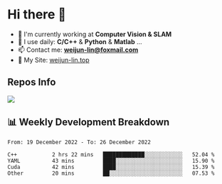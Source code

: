 # Hi there 👋

<!--
**Weijun-Lin/Weijun-Lin** is a ✨ _special_ ✨ repository because its `README.md` (this file) appears on your GitHub profile.

Here are some ideas to get you started:

- 🔭 I’m currently working on ...
- 🌱 I’m currently learning ...
- 👯 I’m looking to collaborate on ...
- 🤔 I’m looking for help with ...
- 💬 Ask me about ...
- 📫 How to reach me: ...
- 😄 Pronouns: ...
- ⚡ Fun fact: ...
-->

- 🏢 I'm currently working at **Computer Vision & SLAM**
- 🚀 I use daily: **C/C++** & **Python** & **Matlab** ...
- 📫 Contact me: **weijun-lin@foxmail.com**
- 🔗 My Site: [weijun-lin.top](https://weijun-lin.top/p)

  

## Repos Info
![](https://github-readme-stats.vercel.app/api?username=Weijun-Lin&theme=cobalt)

## 📊 Weekly Development Breakdown

<!--START_SECTION:waka-->

```text
From: 19 December 2022 - To: 26 December 2022

C++           2 hrs 22 mins   █████████████░░░░░░░░░░░░   52.04 %
YAML          43 mins         ████░░░░░░░░░░░░░░░░░░░░░   15.90 %
Cuda          42 mins         ████░░░░░░░░░░░░░░░░░░░░░   15.39 %
Other         20 mins         ██░░░░░░░░░░░░░░░░░░░░░░░   07.53 %
```

<!--END_SECTION:waka-->
